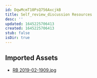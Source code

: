 ```yaml
---
id: DqwMcmT10PsQ756AxcjkB
title: Self_review_discussion Resources
desc: ''
updated: 1645225706413
created: 1645225706413
stub: false
isDir: true
---
```

## Imported Assets
- [RB 2019-02-1909.jpg](/assets/rb-2019-02-1909.jpg)
